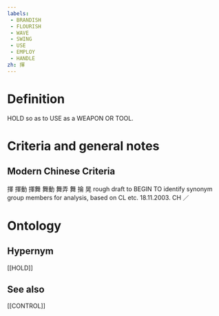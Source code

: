 ```yaml
---
labels: 
 - BRANDISH
 - FLOURISH
 - WAVE
 - SWING
 - USE
 - EMPLOY
 - HANDLE
zh: 揮
---
```


# Definition
HOLD so as to USE as a WEAPON OR TOOL.
# Criteria and general notes
## Modern Chinese Criteria
揮
揮動
揮舞
舞動
舞弄
舞
掄
晃
rough draft to BEGIN TO identify synonym group members for analysis, based on CL etc. 18.11.2003. CH ／
# Ontology

## Hypernym
[[HOLD]]
## See also
[[CONTROL]]